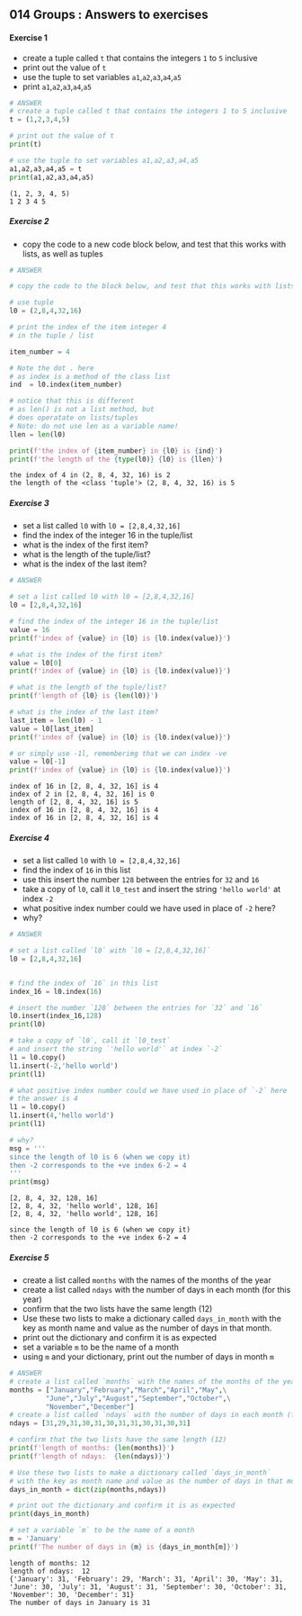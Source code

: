 ## 014 Groups : Answers to exercises

#### Exercise 1

* create a tuple called `t` that contains the integers `1` to `5` inclusive
* print out the value of `t`
* use the tuple to set variables `a1`,`a2`,`a3`,`a4`,`a5`
* print  `a1`,`a2`,`a3`,`a4`,`a5`


```python
# ANSWER
# create a tuple called t that contains the integers 1 to 5 inclusive
t = (1,2,3,4,5)

# print out the value of t
print(t)

# use the tuple to set variables a1,a2,a3,a4,a5
a1,a2,a3,a4,a5 = t
print(a1,a2,a3,a4,a5)
```

    (1, 2, 3, 4, 5)
    1 2 3 4 5


##### Exercise 2

* copy the code to a new code block below, and test that this works with lists, as well as tuples


```python
# ANSWER

# copy the code to the block below, and test that this works with lists, as well as tuples

# use tuple
l0 = (2,8,4,32,16)

# print the index of the item integer 4 
# in the tuple / list

item_number = 4

# Note the dot . here
# as index is a method of the class list
ind  = l0.index(item_number)

# notice that this is different
# as len() is not a list method, but 
# does operatate on lists/tuples
# Note: do not use len as a variable name!
llen = len(l0)

print(f'the index of {item_number} in {l0} is {ind}')
print(f'the length of the {type(l0)} {l0} is {llen}')
```

    the index of 4 in (2, 8, 4, 32, 16) is 2
    the length of the <class 'tuple'> (2, 8, 4, 32, 16) is 5


##### Exercise 3

* set a list called `l0` with `l0 = [2,8,4,32,16]`
* find the index of the integer 16 in the tuple/list
* what is the index of the first item?
* what is the length of the tuple/list?
* what is the index of the last item?


```python
# ANSWER

# set a list called l0 with l0 = [2,8,4,32,16]
l0 = [2,8,4,32,16]

# find the index of the integer 16 in the tuple/list
value = 16
print(f'index of {value} in {l0} is {l0.index(value)}')

# what is the index of the first item?
value = l0[0]
print(f'index of {value} in {l0} is {l0.index(value)}')

# what is the length of the tuple/list?
print(f'length of {l0} is {len(l0)}')

# what is the index of the last item?
last_item = len(l0) - 1
value = l0[last_item]
print(f'index of {value} in {l0} is {l0.index(value)}')

# or simply use -1l, rememberimg that we can index -ve
value = l0[-1]
print(f'index of {value} in {l0} is {l0.index(value)}')
```

    index of 16 in [2, 8, 4, 32, 16] is 4
    index of 2 in [2, 8, 4, 32, 16] is 0
    length of [2, 8, 4, 32, 16] is 5
    index of 16 in [2, 8, 4, 32, 16] is 4
    index of 16 in [2, 8, 4, 32, 16] is 4


##### Exercise 4

* set a list called `l0` with `l0 = [2,8,4,32,16]`
* find the index of `16` in this list
* use this insert the number `128` between the entries for `32` and `16`
* take a copy of `l0`, call it `l0_test` and insert the string `'hello world'` at index `-2`
* what positive index number could we have used in place of `-2` here?
* why?


```python
# ANSWER

# set a list called `l0` with `l0 = [2,8,4,32,16]`
l0 = [2,8,4,32,16]


# find the index of `16` in this list
index_16 = l0.index(16)

# insert the number `128` between the entries for `32` and `16`
l0.insert(index_16,128)
print(l0)

# take a copy of `l0`, call it `l0_test` 
# and insert the string `'hello world'` at index `-2`
l1 = l0.copy()
l1.insert(-2,'hello world')
print(l1)

# what positive index number could we have used in place of `-2` here
# the answer is 4
l1 = l0.copy()
l1.insert(4,'hello world')
print(l1)

# why?
msg = '''
since the length of l0 is 6 (when we copy it)
then -2 corresponds to the +ve index 6-2 = 4
'''
print(msg)
```

    [2, 8, 4, 32, 128, 16]
    [2, 8, 4, 32, 'hello world', 128, 16]
    [2, 8, 4, 32, 'hello world', 128, 16]
    
    since the length of l0 is 6 (when we copy it)
    then -2 corresponds to the +ve index 6-2 = 4
    


##### Exercise 5

* create a list called `months` with the names of the months of the year
* create a list called `ndays` with the number of days in each month (for this year)
* confirm that the two lists have the same length (12)
* Use these two lists to make a dictionary called `days_in_month` with the key as month name and value as the number of days in that month.
* print out the dictionary and confirm it is as expected
* set a variable `m` to be the name of a month
* using `m` and your dictionary, print out the number of days in month `m`


```python
# ANSWER
# create a list called `months` with the names of the months of the year
months = ["January","February","March","April","May",\
         "June","July","August","September","October",\
         "November","December"]
# create a list called `ndays` with the number of days in each month (for this year)
ndays = [31,29,31,30,31,30,31,31,30,31,30,31]

# confirm that the two lists have the same length (12)
print(f'length of months: {len(months)}')
print(f'length of ndays:  {len(ndays)}')

# Use these two lists to make a dictionary called `days_in_month` 
# with the key as month name and value as the number of days in that month.
days_in_month = dict(zip(months,ndays))

# print out the dictionary and confirm it is as expected
print(days_in_month)

# set a variable `m` to be the name of a month
m = 'January'
print(f'The number of days in {m} is {days_in_month[m]}')
```

    length of months: 12
    length of ndays:  12
    {'January': 31, 'February': 29, 'March': 31, 'April': 30, 'May': 31, 'June': 30, 'July': 31, 'August': 31, 'September': 30, 'October': 31, 'November': 30, 'December': 31}
    The number of days in January is 31

